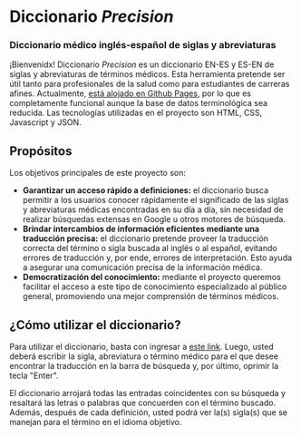 # Diccionario _Precision_
### Diccionario médico inglés-español de siglas y abreviaturas

¡Bienvenidx! Diccionario _Precision_ es un diccionario EN-ES y ES-EN de siglas y abreviaturas de términos médicos. Esta herramienta pretende ser útil tanto para profesionales de la salud como para estudiantes de carreras afines. Actualmente, [está alojado en Github Pages](https://lenzdz.github.io/abDictionary/index.html), por lo que es completamente funcional aunque la base de datos terminológica sea reducida. Las tecnologías utilizadas en el proyecto son HTML, CSS, Javascript y JSON. 

## Propósitos

Los objetivos principales de este proyecto son:

- **Garantizar un acceso rápido a definiciones:** el diccionario busca permitir a los usuarios conocer rápidamente el significado de las siglas y abreviaturas médicas encontradas en su día a día, sin necesidad de realizar búsquedas extensas en Google u otros motores de búsqueda.
- **Brindar intercambios de información eficientes mediante una traducción precisa:** el diccionario pretende proveer la traducción correcta del término o sigla buscada al inglés o al español, evitando errores de traducción y, por ende, errores de interpretación. Esto ayuda a asegurar una comunicación precisa de la información médica.
- **Democratización del conocimiento:** mediante el proyecto queremos facilitar el acceso a este tipo de conocimiento especializado al público general, promoviendo una mejor comprensión de términos médicos.

## ¿Cómo utilizar el diccionario?

Para utilizar el diccionario, basta con ingresar a [este link](https://lenzdz.github.io/abDictionary/index.html). Luego, usted deberá escribir la sigla, abreviatura o término médico para el que desee encontrar la traducción en la barra de búsqueda y, por último, oprimir la tecla "Enter". 

El diccionario arrojará todas las entradas coincidentes con su búsqueda y resaltará las letras o palabras que concuerden con el término buscado. Además, después de cada definición, usted podrá ver la(s) sigla(s) que se manejan para el término en el idioma objetivo.